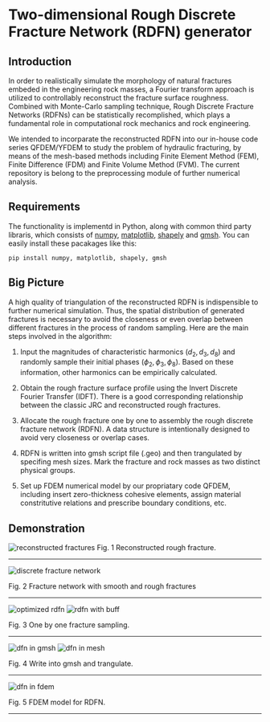 # Two-dimensional Rough Discrete Fracture Network (RDFN) generator

## Introduction

In order to realistically simulate the morphology of natural fractures embeded in the engineering rock masses, a Fourier transform approach is utilized to controllably reconstruct the fracture surface roughness. Combined with Monte-Carlo sampling technique, Rough Discrete Fracture Networks (RDFNs) can be statistically recomplished, which plays a fundamental role in computational rock mechanics and rock engineering.

We intended to incorparate the reconstructed RDFN into our in-house code series QFDEM/YFDEM to study the problem of hydraulic fracturing, by means of the mesh-based methods including Finite Element Method (FEM), Finite Difference (FDM) and Finite Volume Method (FVM). The current repository is belong to the preprocessing module of further numerical analysis.

## Requirements

The functionality is implementd in Python, along with common third party libraris, which consists of [numpy](https://numpy.org/), [matplotlib](https://matplotlib.org/), [shapely](https://shapely.readthedocs.io/en/stable/manual.html) and [gmsh](https://gmsh.info/). You can easily install these pacakages like this:

```shell
pip install numpy, matplotlib, shapely, gmsh
```

## Big Picture

A high quality of triangulation of the reconstructed RDFN is indispensible to further numerical simulation. Thus, the spatial distribution of generated fractures is necessary to avoid the closeness or even overlap between different fractures in the process of random sampling. Here are the main steps involved in the algorithm:

1. Input the magnitudes of characteristic harmonics ($d_2, d_3, d_8$) and randomly sample their initial phases ($\phi_2, \phi_3, \phi_8$). Based on these information, other harmonics can be empirically calculated.

2. Obtain the rough fracture surface profile using the Invert Discrete Fourier Transfer (IDFT). There is a good corresponding relationship between the classic JRC and reconstructed rough fractures.

3. Allocate the rough fracture one by one to assembly the rough discrete fracture network (RDFN). A data structure is intentionally designed to avoid very closeness or overlap cases.

4. RDFN is written into gmsh script file (.geo) and then trangulated by specifing mesh sizes. Mark the fracture and rock masses as two distinct physical groups.

5. Set up FDEM numerical model by our propriatary code QFDEM, including insert zero-thickness cohesive elements, assign material constritutive relations and prescribe boundary conditions, etc.

## Demonstration

![reconstructed fractures](./img/numerical_JRC.png)
Fig. 1 Reconstructed rough fracture.

---

![discrete fracture network](./img/dfn_couple.png)

Fig. 2 Fracture network with smooth and rough fractures

---

![optimized rdfn](./img/RDFN.png)
![rdfn with buff](./img/rdfn_buff.png)

Fig. 3 One by one fracture sampling.

---

![dfn in gmsh](./img/dfn_geo.png)
![dfn in mesh](./img/dfn_msh.png)

Fig. 4 Write into gmsh and trangulate.

---
![dfn in fdem](./img/dfn_fdem.png)

Fig. 5 FDEM model for RDFN.

---
